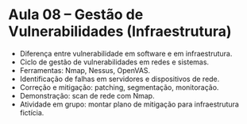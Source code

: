 # Aula 08 – Gestão de Vulnerabilidades (Infraestrutura)

* Diferença entre vulnerabilidade em software e em infraestrutura.
* Ciclo de gestão de vulnerabilidades em redes e sistemas.
* Ferramentas: Nmap, Nessus, OpenVAS.
* Identificação de falhas em servidores e dispositivos de rede.
* Correção e mitigação: patching, segmentação, monitoração.
* Demonstração: scan de rede com Nmap.
* Atividade em grupo: montar plano de mitigação para infraestrutura fictícia.
